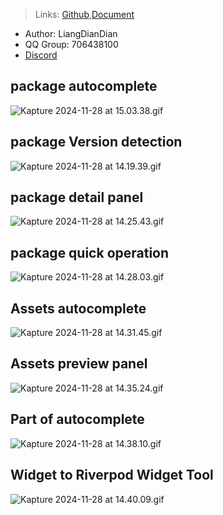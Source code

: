 <blockquote>
<p>Links: <a href="https://github.com/mdddj/dd_flutter_idea_plugin">Github</a>,<a href="https://flutterx.itbug.shop/starter.html">Document</a></p>
</blockquote>
<ul>
<li>Author: LiangDianDian</li>
<li>QQ Group: 706438100</li>
<li><a href="https://discord.com/invite/ethKNxKRcZ">Discord</a></li>
</ul>
<h2>package autocomplete</h2>
<p><img src="https://minio.itbug.shop/blog/simple-file/Kapture2024-11-28at15.03.38___1732777496374___.gif" alt="Kapture 2024-11-28 at 15.03.38.gif" /></p>
<h2>package Version detection</h2>
<p><img src="https://minio.itbug.shop/blog/simple-file/Kapture2024-11-28at14.19.39___1732775000905___.gif" alt="Kapture 2024-11-28 at 14.19.39.gif" /></p>
<h2>package detail panel</h2>
<p><img src="https://minio.itbug.shop/blog/simple-file/Kapture2024-11-28at14.25.43___1732775218121___.gif" alt="Kapture 2024-11-28 at 14.25.43.gif" /></p>
<h2>package quick operation</h2>
<p><img src="https://minio.itbug.shop/blog/simple-file/Kapture2024-11-28at14.28.03___1732775335724___.gif" alt="Kapture 2024-11-28 at 14.28.03.gif" /></p>
<h2>Assets autocomplete</h2>
<p><img src="https://minio.itbug.shop/blog/simple-file/Kapture2024-11-28at14.31.45___1732775582151___.gif" alt="Kapture 2024-11-28 at 14.31.45.gif" /></p>
<h2>Assets preview panel</h2>
<p><img src="https://minio.itbug.shop/blog/simple-file/Kapture2024-11-28at14.35.24___1732775773227___.gif" alt="Kapture 2024-11-28 at 14.35.24.gif" /></p>
<h2>Part of autocomplete</h2>
<p><img src="https://minio.itbug.shop/blog/simple-file/Kapture2024-11-28at14.38.10___1732775948518___.gif" alt="Kapture 2024-11-28 at 14.38.10.gif" /></p>
<h2>Widget to Riverpod Widget Tool</h2>
<p><img src="https://minio.itbug.shop/blog/simple-file/Kapture2024-11-28at14.40.09___1732776112608___.gif" alt="Kapture 2024-11-28 at 14.40.09.gif" /></p>